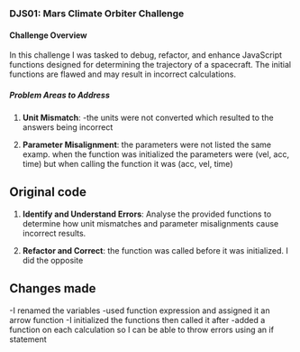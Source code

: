 ### DJS01: Mars Climate Orbiter Challenge

#### Challenge Overview

In this challenge I was tasked to debug, refactor, and enhance JavaScript functions designed for determining the trajectory of a spacecraft. The initial functions are flawed and may result in incorrect calculations.

##### Problem Areas to Address

1. **Unit Mismatch**:
   -the units were not converted which resulted to the answers being incorrect

2. **Parameter Misalignment**:
   the parameters were not listed the same examp. when the function was initialized the parameters were (vel, acc, time) but when calling the function it was (acc, vel, time)

## Original code

1. **Identify and Understand Errors**: Analyse the provided functions to determine how unit mismatches and parameter misalignments cause incorrect results.

2. **Refactor and Correct**: the function was called before it was initialized. I did the opposite

## Changes made

-I renamed the variables
-used function expression and assigned it an arrow function
-I initialized the functions then called it after
-added a function on each calculation so I can be able to throw errors using an if statement
